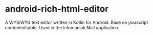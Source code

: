 # android-rich-html-editor
A WYSIWYG text editor written in Kotlin for Android. Base on javascript contenteditable. Used in the Infomaniak Mail application.
